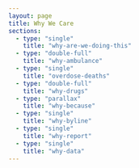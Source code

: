 ```yaml
---
layout: page
title: Why We Care
sections:
  - type: "single"
    title: "why-are-we-doing-this"
  - type: "double-full"
    title: "why-ambulance"
  - type: "single"
    title: "overdose-deaths"
  - type: "double-full"
    title: "why-drugs"
  - type: "parallax"
    title: "why-because"
  - type: "single"
    title: "why-byline"
  - type: "single"
    title: "why-report"
  - type: "single"
    title: "why-data"
---
```

